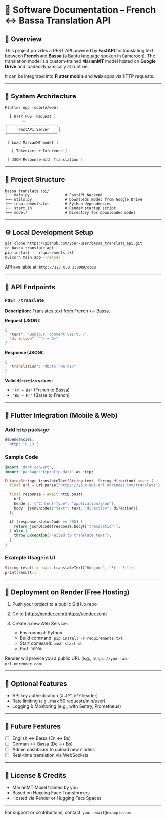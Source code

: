 # 📘 Software Documentation – French ↔ Bassa Translation API

## 📌 Overview

This project provides a REST API powered by **FastAPI** for translating text between **French** and **Bassa** (a Bantu language spoken in Cameroon). The translation model is a custom-trained **MarianMT** model hosted on **Google Drive** and loaded dynamically at runtime.

It can be integrated into **Flutter mobile** and **web** apps via HTTP requests.

---

## 🧱 System Architecture

```
Flutter App (mobile/web)
        ↓
  [ HTTP POST Request ]
        ↓
┌──────────────────────┐
│     FastAPI Server    │
└──────────────────────┘
        ↓
 [ Load MarianMT model ]
        ↓
   [ Tokenizer + Inference ]
        ↓
 [ JSON Response with Translation ]
```

---

## 📂 Project Structure

```
bassa_translate_api/
├── main.py                # FastAPI backend
├── utils.py               # Downloads model from Google Drive
├── requirements.txt       # Python dependencies
├── start.sh               # Render startup script
└── model/                 # Directory for downloaded model
```

---

## ⚙️ Local Development Setup

```bash
git clone https://github.com/your-user/bassa_translate_api.git
cd bassa_translate_api
pip install -r requirements.txt
uvicorn main:app --reload
```

API available at: `http://127.0.0.1:8000/docs`

---

## 🔁 API Endpoints

### `POST /translate`

**Description:** Translates text from French ↔ Bassa.

**Request (JSON):**

```json
{
  "text": "Bonjour, comment vas-tu ?",
  "direction": "Fr → Bs"
}
```

**Response (JSON):**

```json
{
  "translation": "Mbɔtɔ, wa kɛ?"
}
```

**Valid `direction` values:**

* `"Fr → Bs"` (French to Bassa)
* `"Bs → Fr"` (Bassa to French)

---

## 📱 Flutter Integration (Mobile & Web)

### Add `http` package

```yaml
dependencies:
  http: ^0.13.5
```

### Sample Code

```dart
import 'dart:convert';
import 'package:http/http.dart' as http;

Future<String> translateText(String text, String direction) async {
  final url = Uri.parse("https://your-api-url.onrender.com/translate");

  final response = await http.post(
    url,
    headers: {"Content-Type": "application/json"},
    body: jsonEncode({"text": text, "direction": direction}),
  );

  if (response.statusCode == 200) {
    return jsonDecode(response.body)['translation'];
  } else {
    throw Exception("Failed to translate text");
  }
}
```

### Example Usage in UI

```dart
String result = await translateText("Bonjour", "Fr → Bs");
print(result);
```

---

## 🚀 Deployment on Render (Free Hosting)

1. Push your project to a public GitHub repo
2. Go to [https://render.com](https://render.com)
3. Create a new Web Service:

   * Environment: Python
   * Build command: `pip install -r requirements.txt`
   * Start command: `bash start.sh`
   * Port: `10000`

Render will provide you a public URL (e.g., `https://your-api-url.onrender.com`)

---

## 🔐 Optional Features

* API key authentication (`X-API-KEY` header)
* Rate limiting (e.g., max 50 requests/min/user)
* Logging & Monitoring (e.g., with Sentry, Prometheus)

---

## 🧠 Future Features

* [ ] English ↔ Bassa (En ↔ Bs)
* [ ] German ↔ Bassa (De ↔ Bs)
* [ ] Admin dashboard to upload new models
* [ ] Real-time translation via WebSockets

---

## 📄 License & Credits

* MarianMT Model trained by you
* Based on Hugging Face Transformers
* Hosted via Render or Hugging Face Spaces

---

For support or contributions, contact: `your-email@example.com`
